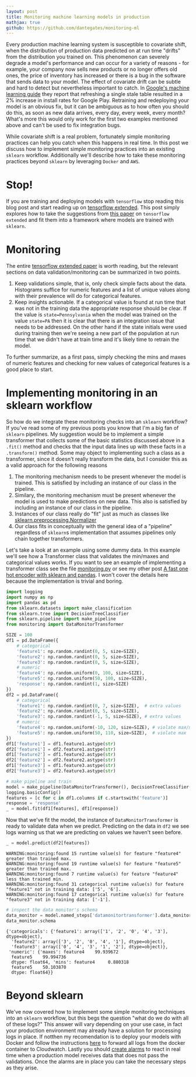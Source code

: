 ```yaml
---
layout: post
title: Monitoring machine learning models in production
mathjax: true
github: https://github.com/dantegates/monitoring-ml
---
```


Every production machine learning system is susceptible to covariate shift, when the distribution of production data predicted on at run time "drifts" from the distribution you trained on. This phenomenon can severely degrade a model's performance and can occur for a variety of reasons - for example, your company now sells new products or no longer offers old ones, the price of inventory has increased or there is a bug in the software that sends data to your model. The effect of covariate drift can be subtle and hard to detect but nevertheless important to catch. In [Google's machine learning guide](https://developers.google.com/machine-learning/rules-of-ml/) they report that refreshing a single stale table resulted in a 2% increase in install rates for Google Play. Retraining and redeploying your model is an obvious fix, but it can be ambiguous as to how often you should do this, as soon as new data arrives, every day, every week, every month? What's more this would only work for the first two examples mentioned above and can't be used to fix integration bugs.

While covariate shift is a real problem, fortunately simple monitoring practices can help you catch when this happens in real time. In this post we discuss how to implement simple monitoring practices into an existing `sklearn` workflow. Additionally we'll describe how to take these monitoring practices beyond `sklearn` by leveraging `Docker` and `AWS`.

# Stop!

If you are training and deploying models with `tensorflow` stop reading this blog post and start reading up on [tensorflow extended](https://github.com/TensorLab/tensorfx). This post simply explores how to take the suggestions from [this paper](http://delivery.acm.org/10.1145/3100000/3098021/p1387-baylor.pdf?ip=96.227.139.21&id=3098021&acc=OPENTOC&key=4D4702B0C3E38B35%2E4D4702B0C3E38B35%2E4D4702B0C3E38B35%2E054E54E275136550&__acm__=1528232488_9428c653977a1be26af908c3c5b37eeb) on `tensorflow extended` and fit them into a framework where models are trained with `sklearn`.

# Monitoring

The entire [tensorflow extended paper](https://github.com/TensorLab/tensorfx) is worth reading, but the relevant sections on data validation/monitoring can be summarized in two points.

1. Keep validations simple, that is, only check simple facts about the data. Histograms suffice for numeric features and a list of unique values along with their prevalence will do for categorical features.
2. Keep insights actionable. If a categorical value is found at run time that was not in the training data the appropriate response should be clear. If the value is `state=Pennsylvania` when the model was trained on the value `state=PA` then it is clear that there is an integration issue that needs to be addressed. On the other hand if the state initials were used during training then we're seeing a new part of the population at run time that we didn't have at train time and it's likely time to retrain the model.

To further summarize, as a first pass, simply checking the mins and maxes of numeric features and checking for new values of categorical features is a good place to start.

# Implementing monitoring in an sklearn workflow

So how do we integrate these monitoring checks into an `sklearn` workflow? If you've read some of my previous posts you know that I'm a big fan of `sklearn` pipelines. My suggestion would be to implement a simple transformer that collects some of the basic statistics discussed above in a `.fit()` method and checks that the input data lines up with these facts in a `.transform()` method. Some may object to implementing such a class as a transformer, since it doesn't really transform the data, but I consider this as a valid approach for the following reasons

1. The monitoring mechanism needs to be present whenever the model is trained. This is satisfied by including an instance of our class in the pipeline.
2. Similary, the monitoring mechanism must be present whenever the model is used to make predictions on new data. This also is satisfied by including an instance of our class in the pipeline.
3. Instances of our class really do "fit" just as much as classes like [sklearn.preprocessing.Normalizer](http://scikit-learn.org/stable/modules/generated/sklearn.preprocessing.Normalizer.html)
4. Our class fits in conceptually with the general idea of a "pipeline" regardless of `sklearn`s implementation that assumes pipelines only chain together transformers.

Let's take a look at an example using some dummy data. In this example we'll see how a Transformer class that validates the min/maxes and categorical values works. If you want to see an example of implementing a transformer class see the file [monitoring.py]() or see my other post [A fast one hot encoder with sklearn and pandas](https://dantegates.github.io/A-Fast-One-Hot-Encoder/). I won't cover the details here because the implementation is trivial and boring.


```python
import logging
import numpy as np
import pandas as pd
from sklearn.datasets import make_classification
from sklearn.tree import DecisionTreeClassifier
from sklearn.pipeline import make_pipeline
from monitoring import DataMonitorTransformer
```


```python
SIZE = 100
df1 = pd.DataFrame({
    # categorical
    'feature1': np.random.randint(0, 5, size=SIZE),
    'feature2': np.random.randint(0, 5, size=SIZE),
    'feature3': np.random.randint(0, 5, size=SIZE),
    # numeric
    'feature4': np.random.uniform(0, 100, size=SIZE),
    'feature5': np.random.uniform(50, 100, size=SIZE),
    'response': np.random.randint(1, size=SIZE)
})
df2 = pd.DataFrame({
    # categorical
    'feature1': np.random.randint(0, 7, size=SIZE),  # extra values
    'feature2': np.random.randint(0, 5, size=SIZE),
    'feature3': np.random.randint(-1, 5, size=SIZE), # extra values
    # numeric
    'feature4': np.random.uniform(-10, 120, size=SIZE), # violate max/min
    'feature5': np.random.uniform(50, 110, size=SIZE),  # violate max
})
df1['feature1'] = df1.feature1.astype(str)
df2['feature1'] = df2.feature1.astype(str)
df1['feature2'] = df1.feature2.astype(str)
df2['feature2'] = df2.feature2.astype(str)
df1['feature3'] = df1.feature3.astype(str)
df2['feature3'] = df2.feature3.astype(str)
```


```python
# make pipeline and train
model = make_pipeline(DataMonitorTransformer(), DecisionTreeClassifier())
logging.basicConfig()
features = [c for c in df1.columns if c.startswith('feature')]
response = 'response'
_ = model.fit(df1[features], df1[response])
```

Now that we've fit the model, the instance of `DataMonitorTransformer` is ready to validate data when we predict. Predicting on the data in `df2` we see logs warning us that we are predicting on values we haven't seen before.


```python
_ = model.predict(df2[features])
```

    WARNING:monitoring:found 15 runtime value(s) for feature "feature4" greater than trained max.
    WARNING:monitoring:found 19 runtime value(s) for feature "feature5" greater than trained max.
    WARNING:monitoring:found 7 runtime value(s) for feature "feature4" less than trained min.
    WARNING:monitoring:found 31 categorical runtime value(s) for feature "feature1" not in training data: ['5', '6'].
    WARNING:monitoring:found 17 categorical runtime value(s) for feature "feature3" not in training data: ['-1'].



```python
# inspect the data monitor's schema
data_monitor = model.named_steps['datamonitortransformer'].data_monitor
data_monitor.schema
```




    {'categoricals': {'feature1': array(['1', '2', '0', '4', '3'], dtype=object),
      'feature2': array(['3', '2', '0', '4', '1'], dtype=object),
      'feature3': array(['0', '4', '3', '1', '2'], dtype=object)},
     'numeric': {'maxes': feature4    99.939672
      feature5    99.994736
      dtype: float64, 'mins': feature4     0.880318
      feature5    50.103870
      dtype: float64}}



# Beyond sklearn

We've now covered how to implement some simple monitoring techniques into an `sklearn` workflow, but this begs the question "what do we do with all of these logs?" This answer will vary depending on your use case, in fact your production environment may already have a solution for processing logs in place. If notthen my recomendation is to deploy your models with Docker and follow the instructions [here](https://docs.docker.com/config/containers/logging/awslogs/) to forward all logs from the docker container to Cloudwatch. Lastly you should [create alarms](https://docs.aws.amazon.com/AmazonCloudWatch/latest/monitoring/ConsoleAlarms.html) to react in real time when a production model receives data that does not pass the validations. Once the alarms are in place you can take the necessary steps as they arise.
